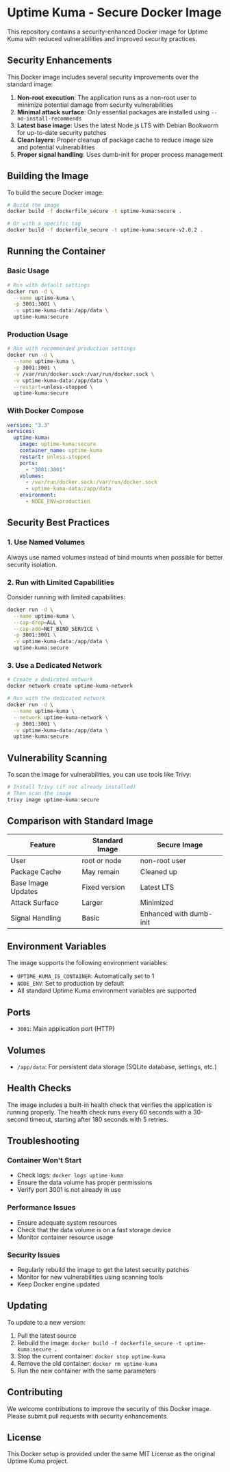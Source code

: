 # Uptime Kuma - Secure Docker Image

This repository contains a security-enhanced Docker image for Uptime Kuma with reduced vulnerabilities and improved security practices.

## Security Enhancements

This Docker image includes several security improvements over the standard image:

1. **Non-root execution**: The application runs as a non-root user to minimize potential damage from security vulnerabilities
2. **Minimal attack surface**: Only essential packages are installed using `--no-install-recommends`
3. **Latest base image**: Uses the latest Node.js LTS with Debian Bookworm for up-to-date security patches
4. **Clean layers**: Proper cleanup of package cache to reduce image size and potential vulnerabilities
5. **Proper signal handling**: Uses dumb-init for proper process management

## Building the Image

To build the secure Docker image:

```bash
# Build the image
docker build -f dockerfile_secure -t uptime-kuma:secure .

# Or with a specific tag
docker build -f dockerfile_secure -t uptime-kuma:secure-v2.0.2 .
```

## Running the Container

### Basic Usage
```bash
# Run with default settings
docker run -d \
  --name uptime-kuma \
  -p 3001:3001 \
  -v uptime-kuma-data:/app/data \
  uptime-kuma:secure
```

### Production Usage
```bash
# Run with recommended production settings
docker run -d \
  --name uptime-kuma \
  -p 3001:3001 \
  -v /var/run/docker.sock:/var/run/docker.sock \
  -v uptime-kuma-data:/app/data \
  --restart=unless-stopped \
  uptime-kuma:secure
```

### With Docker Compose
```yaml
version: "3.3"
services:
  uptime-kuma:
    image: uptime-kuma:secure
    container_name: uptime-kuma
    restart: unless-stopped
    ports:
      - "3001:3001"
    volumes:
      - /var/run/docker.sock:/var/run/docker.sock
      - uptime-kuma-data:/app/data
    environment:
      - NODE_ENV=production
```

## Security Best Practices

### 1. Use Named Volumes
Always use named volumes instead of bind mounts when possible for better security isolation.

### 2. Run with Limited Capabilities
Consider running with limited capabilities:
```bash
docker run -d \
  --name uptime-kuma \
  --cap-drop=ALL \
  --cap-add=NET_BIND_SERVICE \
  -p 3001:3001 \
  -v uptime-kuma-data:/app/data \
  uptime-kuma:secure
```

### 3. Use a Dedicated Network
```bash
# Create a dedicated network
docker network create uptime-kuma-network

# Run with the dedicated network
docker run -d \
  --name uptime-kuma \
  --network uptime-kuma-network \
  -p 3001:3001 \
  -v uptime-kuma-data:/app/data \
  uptime-kuma:secure
```

## Vulnerability Scanning

To scan the image for vulnerabilities, you can use tools like Trivy:

```bash
# Install Trivy (if not already installed)
# Then scan the image
trivy image uptime-kuma:secure
```

## Comparison with Standard Image

| Feature | Standard Image | Secure Image |
|---------|----------------|--------------|
| User | root or node | non-root user |
| Package Cache | May remain | Cleaned up |
| Base Image Updates | Fixed version | Latest LTS |
| Attack Surface | Larger | Minimized |
| Signal Handling | Basic | Enhanced with dumb-init |

## Environment Variables

The image supports the following environment variables:

- `UPTIME_KUMA_IS_CONTAINER`: Automatically set to 1
- `NODE_ENV`: Set to production by default
- All standard Uptime Kuma environment variables are supported

## Ports

- `3001`: Main application port (HTTP)

## Volumes

- `/app/data`: For persistent data storage (SQLite database, settings, etc.)

## Health Checks

The image includes a built-in health check that verifies the application is running properly. The health check runs every 60 seconds with a 30-second timeout, starting after 180 seconds with 5 retries.

## Troubleshooting

### Container Won't Start
- Check logs: `docker logs uptime-kuma`
- Ensure the data volume has proper permissions
- Verify port 3001 is not already in use

### Performance Issues
- Ensure adequate system resources
- Check that the data volume is on a fast storage device
- Monitor container resource usage

### Security Issues
- Regularly rebuild the image to get the latest security patches
- Monitor for new vulnerabilities using scanning tools
- Keep Docker engine updated

## Updating

To update to a new version:
1. Pull the latest source
2. Rebuild the image: `docker build -f dockerfile_secure -t uptime-kuma:secure .`
3. Stop the current container: `docker stop uptime-kuma`
4. Remove the old container: `docker rm uptime-kuma`
5. Run the new container with the same parameters

## Contributing

We welcome contributions to improve the security of this Docker image. Please submit pull requests with security enhancements.

## License

This Docker setup is provided under the same MIT License as the original Uptime Kuma project.
